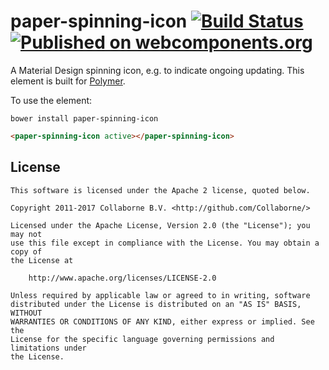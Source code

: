 # paper-spinning-icon [![Build Status](https://travis-ci.org/Collaborne/paper-spinning-icon.svg?branch=master)](https://travis-ci.org/Collaborne/paper-spinning-icon) [![Published on webcomponents.org](https://img.shields.io/badge/webcomponents.org-published-blue.svg)](https://www.webcomponents.org/element/Collaborne/paper-spinning-icon)

A Material Design spinning icon, e.g. to indicate ongoing updating. This element is built for [Polymer](https://www.polymer-project.org).

To use the element:

`bower install paper-spinning-icon`

<!--
```
<custom-element-demo>
  <template>
    <script src="../webcomponentsjs/webcomponents-lite.js"></script>
    <link rel="import" href="paper-spinning-icon.html">
    <next-code-block></next-code-block>
  </template>
</custom-element-demo>
```
-->
```html
<paper-spinning-icon active></paper-spinning-icon>
```


## License

    This software is licensed under the Apache 2 license, quoted below.

    Copyright 2011-2017 Collaborne B.V. <http://github.com/Collaborne/>

    Licensed under the Apache License, Version 2.0 (the "License"); you may not
    use this file except in compliance with the License. You may obtain a copy of
    the License at

        http://www.apache.org/licenses/LICENSE-2.0

    Unless required by applicable law or agreed to in writing, software
    distributed under the License is distributed on an "AS IS" BASIS, WITHOUT
    WARRANTIES OR CONDITIONS OF ANY KIND, either express or implied. See the
    License for the specific language governing permissions and limitations under
    the License.
